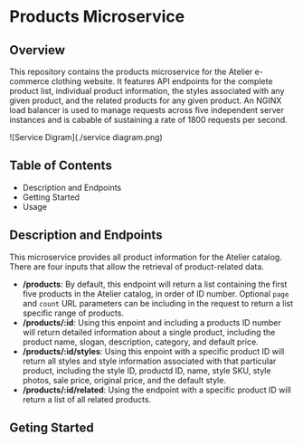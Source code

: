 # Products Microservice

## Overview
This repository contains the products microservice for the Atelier e-commerce clothing website. It features API endpoints for the complete product list, individual product information, the styles associated with any given product, and the related products for any given product. An NGINX load balancer is used to manage requests across five independent server instances and is cabable of sustaining a rate of 1800 requests per second.

![Service Digram](./service diagram.png)

## Table of Contents
- Description and Endpoints
- Getting Started
- Usage

## Description and Endpoints
This microservice provides all product information for the Atelier catalog. There are four inputs that allow the retrieval of product-related data.
- **/products**: By default, this endpoint will return a list containing the first five products in the Atelier catalog, in order of ID number. Optional `page` and `count` URL parameters can be including in the request to return a list specific range of products.
- **/products/:id**: Using this enpoint and including a products ID number will return detailed information about a single product, including the product name, slogan, description, category, and default price.
- **/products/:id/styles**: Using this enpoint with a specific product ID will return all styles and style information associated with that particular product, including the style ID, productd ID, name, style SKU, style photos, sale price, original price, and the default style.
- **/products/:id/related**: Using the endpoint with a specific product ID will return a list of all related products.

## Geting Started

